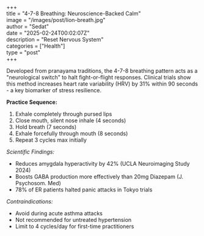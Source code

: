 +++  
title = "4-7-8 Breathing: Neuroscience-Backed Calm"  
image = "/images/post/lion-breath.jpg"  
author = "Sedat"  
date = "2025-02-24T00:02:07Z"  
description = "Reset Nervous System"  
categories = ["Health"]  
type = "post"  
+++  

Developed from pranayama traditions, the 4-7-8 breathing pattern acts as a "neurological switch" to halt fight-or-flight responses. Clinical trials show this method increases heart rate variability (HRV) by 31% within 90 seconds - a key biomarker of stress resilience.  

**Practice Sequence:**  
1. Exhale completely through pursed lips  
2. Close mouth, silent nose inhale (4 seconds)  
3. Hold breath (7 seconds)  
4. Exhale forcefully through mouth (8 seconds)  
5. Repeat 3 cycles max initially  

*Scientific Findings:*  
- Reduces amygdala hyperactivity by 42% (UCLA Neuroimaging Study 2024)  
- Boosts GABA production more effectively than 20mg Diazepam (J. Psychosom. Med)  
- 78% of ER patients halted panic attacks in Tokyo trials  

*Contraindications:*  
- Avoid during acute asthma attacks  
- Not recommended for untreated hypertension  
- Limit to 4 cycles/day for first-time practitioners  
